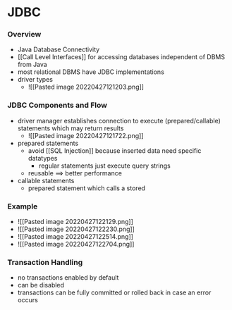 # JDBC
### Overview
+ Java Database Connectivity
+ [[Call Level Interfaces]] for accessing databases independent of DBMS from Java
+ most relational DBMS have JDBC implementations
+ driver types
	+ ![[Pasted image 20220427121203.png]]

### JDBC Components and Flow
+ driver manager establishes connection to execute (prepared/callable) statements which may return results
	+ ![[Pasted image 20220427121722.png]]
+ prepared statements
	+ avoid [[SQL Injection]] because inserted data need specific datatypes
		+ regular statements just execute query strings
	+ reusable ==> better performance
+ callable statements
	+ prepared statement which calls a stored 

### Example
+ ![[Pasted image 20220427122129.png]]
+ ![[Pasted image 20220427122230.png]]
+ ![[Pasted image 20220427122514.png]]
+ ![[Pasted image 20220427122704.png]]

### Transaction Handling
+ no transactions enabled by default
+ can be disabled
+ transactions can be fully committed or rolled back in case an error occurs